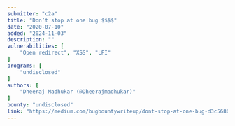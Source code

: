 ```yaml
---
submitter: "c2a"
title: "Don’t stop at one bug $$$$"
date: "2020-07-10"
added: "2024-11-03"
description: ""
vulnerabilities: [
    "Open redirect", "XSS", "LFI"
]
programs: [
    "undisclosed"
]
authors: [
    "Dheeraj Madhukar (@Dheerajmadhukar)"
]
bounty: "undisclosed"
link: "https://medium.com/bugbountywriteup/dont-stop-at-one-bug-d3c56806b5"
---
```




